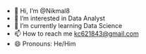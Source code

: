 - 👋 Hi, I’m @Nikmal8
- 👀 I’m interested in Data Analyst
- 🌱 I’m currently learning Data Science
- 📫 How to reach me kc621843@gmail.com
- 😄 Pronouns: He/Him
<!---
Nikmal8/Nikmal8 is a ✨ special ✨ repository because its `README.md` (this file) appears on your GitHub profile.
You can click the Preview link to take a look at your changes.
--->
